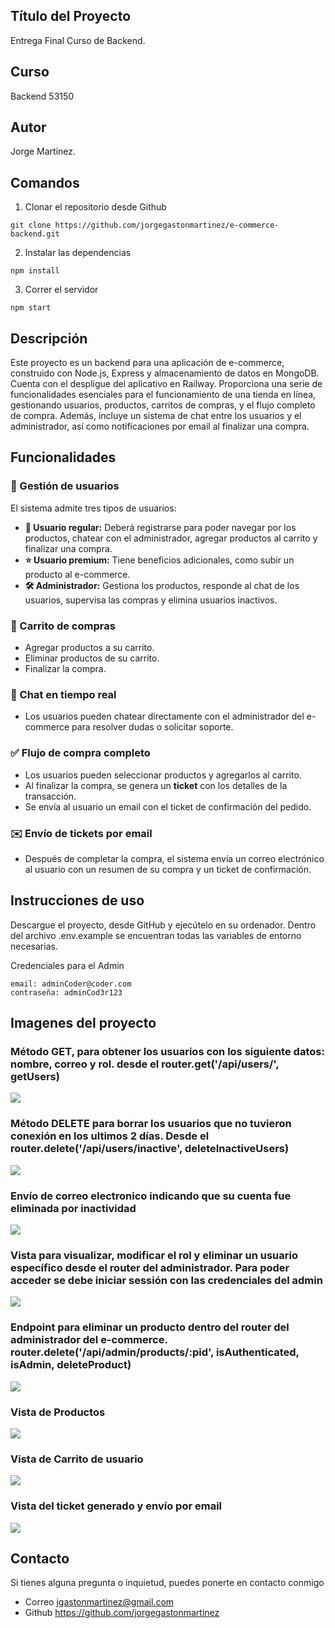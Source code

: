 ## Título del Proyecto

Entrega Final Curso de Backend.

## Curso

Backend 53150

## Autor

Jorge Martinez.

## Comandos

1. Clonar el repositorio desde Github
```
git clone https://github.com/jorgegastonmartinez/e-commerce-backend.git
```
2. Instalar las dependencias
```
npm install
```

3. Correr el servidor
```
npm start
```

## Descripción

Este proyecto es un backend para una aplicación de e-commerce, construido con Node.js, Express y almacenamiento de datos en MongoDB. Cuenta con el despligue del aplicativo en Railway. Proporciona una serie de funcionalidades esenciales para el funcionamiento de una tienda en línea, gestionando usuarios, productos, carritos de compras, y el flujo completo de compra. Además, incluye un sistema de chat entre los usuarios y el administrador, así como notificaciones por email al finalizar una compra.

## Funcionalidades

### 🔑 Gestión de usuarios
El sistema admite tres tipos de usuarios:

- **👤 Usuario regular:** Deberá registrarse para poder navegar por los productos, chatear con el administrador, agregar productos al carrito y finalizar una compra.
- **⭐ Usuario premium:** Tiene beneficios adicionales, como subir un producto al e-commerce.
- **🛠️ Administrador:** Gestiona los productos, responde al chat de los usuarios, supervisa las compras y elimina usuarios inactivos.

### 🛒 Carrito de compras
- Agregar productos a su carrito.
- Eliminar productos de su carrito.
- Finalizar la compra.

### 💬 Chat en tiempo real
- Los usuarios pueden chatear directamente con el administrador del e-commerce para resolver dudas o solicitar soporte.

### ✅  Flujo de compra completo
- Los usuarios pueden seleccionar productos y agregarlos al carrito.
- Al finalizar la compra, se genera un **ticket** con los detalles de la transacción.
- Se envía al usuario un email con el ticket de confirmación del pedido.

### ✉️ Envío de tickets por email
- Después de completar la compra, el sistema envía un correo electrónico al usuario con un resumen de su compra y un ticket de confirmación.


## Instrucciones de uso

Descargue el proyecto, desde GitHub y ejecútelo en su ordenador. Dentro del archivo .env.example se encuentran todas las variables de entorno necesarias.

Credenciales para el Admin
```
email: adminCoder@coder.com
contraseña: adminCod3r123
```


## Imagenes del proyecto

### Método GET, para obtener los usuarios con los siguiente datos: nombre, correo y rol. desde el router.get('/api/users/', getUsers)
![](./entrega-final/src/public/img/Captura%20de%20pantalla%202024-09-14%20a%20la(s)%205.02.58 p. m..png)

### Método DELETE para borrar los usuarios que no tuvieron conexión en los ultimos 2 días. Desde el router.delete('/api/users/inactive', deleteInactiveUsers)
![](./entrega-final/src/public/img/Captura%20de%20pantalla%202024-09-16%20a%20la(s)%204.16.00 p. m..png)

### Envío de correo electronico indicando que su cuenta fue eliminada por inactividad
![](./entrega-final/src/public/img/Captura%20de%20pantalla%202024-09-16%20a%20la(s)%204.19.34 p. m..png)

### Vista para visualizar, modificar el rol y eliminar un usuario específico desde el router del administrador. Para poder acceder se debe iniciar sessión con las credenciales del admin
![](./entrega-final/src/public/img/Captura%20de%20pantalla%202024-09-14%20a%20la(s)%205.08.10 p. m..png)

### Endpoint para eliminar un producto dentro del router del administrador del e-commerce. router.delete('/api/admin/products/:pid', isAuthenticated, isAdmin, deleteProduct)
![](./entrega-final/src/public/img/Captura%20de%20pantalla%202024-09-14%20a%20la(s)%205.28.30 p. m..png)

### Vista de Productos
![](./entrega-final/src/public/img/Captura%20de%20pantalla%202024-09-14%20a%20la(s)%205.47.03 p. m..png)

### Vista de Carrito de usuario
![](./entrega-final/src/public/img/Captura%20de%20pantalla%202024-09-14%20a%20la(s)%205.37.20 p. m..png)

### Vista del ticket generado y envío por email
![](./entrega-final/src/public/img/Captura%20de%20pantalla%202024-09-14%20a%20la(s)%205.43.36 p. m..png)

## Contacto

Si tienes alguna pregunta o inquietud, puedes ponerte en contacto conmigo
- Correo jgastonmartinez@gmail.com
- Github https://github.com/jorgegastonmartinez